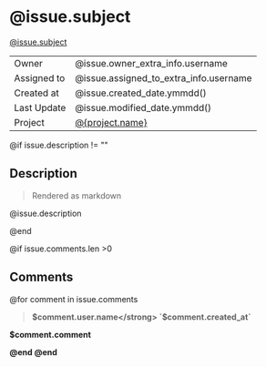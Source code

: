 # @issue.subject

[@issue.subject](@url/@{issue.file_name})

|             |                                                                                 |
| ----------- | ------------------------------------------------------------------------------- |
| Owner       | @issue.owner_extra_info.username                                                |
| Assigned to | @issue.assigned_to_extra_info.username                                          |
| Created at  | @issue.created_date.ymmdd()                                                     |
| Last Update | @issue.modified_date.ymmdd()                                                    |
| Project     | [@{project.name}](@{project.file_name}) |

@if issue.description != ""

## Description

> Rendered as markdown

@issue.description

@end

@if issue.comments.len >0
## Comments
@for comment in issue.comments

> <strong>$comment.user.name</strong> `$comment.created_at`

$comment.comment

@end
@end